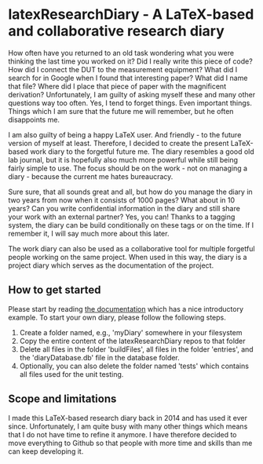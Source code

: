 # latexResearchDiary - A LaTeX-based and collaborative research diary

How often have you returned to an old task wondering what you were thinking the last time you worked on it? Did I really write this piece of code? How did I connect the DUT to the measurement equipment? What did I search for in Google when I found that interesting paper? What did I name that file? Where did I place that piece of paper with the magnificent derivation? Unfortunately, I am guilty of asking myself these and many other questions way too often. Yes, I tend to forget things. Even important things. Things which I am sure that the future me will remember, but he often disappoints me.

I am also guilty of being a happy LaTeX user. And friendly - to the future version of myself at least. Therefore, I decided to create the present LaTeX-based work diary to the forgetful future me. The diary resembles a good old lab journal, but it is hopefully also much more powerful while still being fairly simple to use. The focus should be on the work - not on managing a diary - because the current me hates bureaucracy.

Sure sure, that all sounds great and all, but how do you manage the diary in two years from now when it consists of 1000 pages? What about in 10 years? Can you write confidential information in the diary and still share your work with an external partner? Yes, you can! Thanks to a tagging system, the diary can be build conditionally on these tags or on the time. If I remember it, I will say much more about this later.

The work diary can also be used as a collaborative tool for multiple forgetful people working on the same project. When used in this way, the diary is a project diary which serves as the documentation of the project.

## How to get started
Please start by reading [the documentation](latexResearchDiary/master.pdf) which has a nice introductory example. To start your own diary, please follow the following steps.
1. Create a folder named, e.g., 'myDiary' somewhere in your filesystem
2. Copy the entire content of the latexResearchDiary repos to that folder
3. Delete all files in the folder 'buildFiles', all files in the folder 'entries', and the 'diaryDatabase.db' file in the database folder.
4. Optionally, you can also delete the folder named 'tests' which contains all files used for the unit testing.

## Scope and limitations
I made this LaTeX-based research diary back in 2014 and has used it ever since. Unfortunately, I am quite busy with many other things which means that I do not have time to refine it anymore. I have therefore decided to move everything to Github so that people with more time and skills than me can keep developing it.

